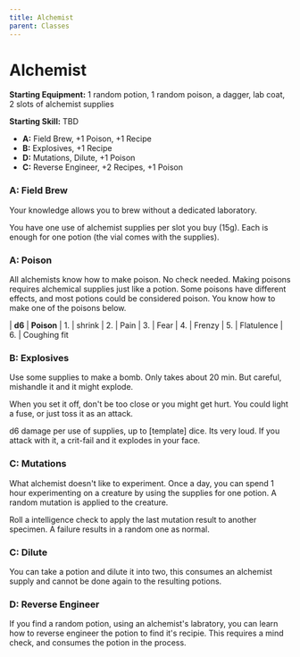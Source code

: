 ```yaml
---
title: Alchemist
parent: Classes
---
```


# Alchemist

**Starting Equipment:** 1 random potion, 1 random poison, a dagger, lab coat, 2 
slots of alchemist supplies

**Starting Skill:** TBD

- **A:** Field Brew, +1 Poison, +1 Recipe
- **B:** Explosives, +1 Recipe
- **D:** Mutations, Dilute, +1 Poison
- **C:** Reverse Engineer, +2 Recipes, +1 Poison


### A: Field Brew 

Your knowledge allows you to brew without a dedicated laboratory. 

You have one use of alchemist supplies per slot you buy (15g). 
Each is enough for one potion (the vial comes with the supplies).

### A: Poison

All alchemists know how to make poison. No check needed. Making poisons
requires alchemical supplies just like a potion. 
Some poisons have different effects, and most potions could be considered
poison. You know how to make one of the poisons below. 

| **d6**  | **Poison**
|  1. | shrink
|  2. | Pain
|  3. | Fear
|  4. | Frenzy
|  5. | Flatulence
|  6. | Coughing fit


### B: Explosives

Use some supplies to make a bomb. Only takes about 20 min. 
But careful, mishandle it and it might explode. 

When you set it off, don't be too close or you might get hurt. 
You could light a fuse, or just toss it as an attack. 

d6 damage per use of supplies, up to [template] dice. Its very loud. 
If you attack with it, a crit-fail and it explodes in your face. 

### C: Mutations

What alchemist doesn't like to experiment. Once a day, you can spend 1 hour
experimenting on a creature by using the supplies for one potion. A random
mutation is applied to the creature. 

Roll a intelligence check to apply the last mutation result to another specimen. 
A failure results in a random one as normal. 

### C: Dilute

You can take a potion and dilute it into two, this consumes an alchemist
supply and cannot be done again to the resulting potions.

### D: Reverse Engineer

If you find a random potion, using an alchemist's labratory,
you can learn how to reverse engineer the potion
to find it's recipie. This requires a mind check, and consumes the potion in
the process. 

